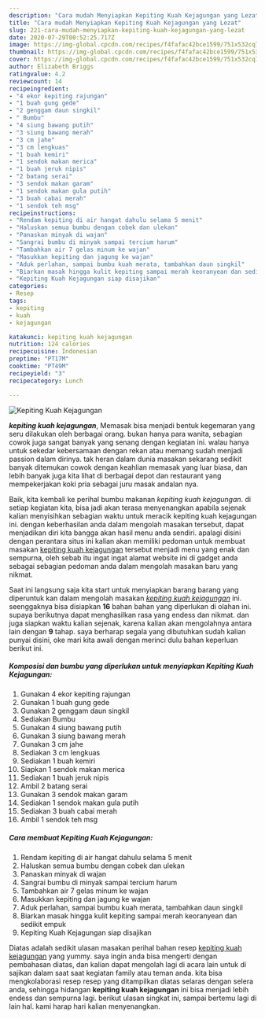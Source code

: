```yaml
---
description: "Cara mudah Menyiapkan Kepiting Kuah Kejagungan yang Lezat"
title: "Cara mudah Menyiapkan Kepiting Kuah Kejagungan yang Lezat"
slug: 221-cara-mudah-menyiapkan-kepiting-kuah-kejagungan-yang-lezat
date: 2020-07-29T00:52:25.717Z
image: https://img-global.cpcdn.com/recipes/f4fafac42bce1599/751x532cq70/kepiting-kuah-kejagungan-foto-resep-utama.jpg
thumbnail: https://img-global.cpcdn.com/recipes/f4fafac42bce1599/751x532cq70/kepiting-kuah-kejagungan-foto-resep-utama.jpg
cover: https://img-global.cpcdn.com/recipes/f4fafac42bce1599/751x532cq70/kepiting-kuah-kejagungan-foto-resep-utama.jpg
author: Elizabeth Briggs
ratingvalue: 4.2
reviewcount: 14
recipeingredient:
- "4 ekor kepiting rajungan"
- "1 buah gung gede"
- "2 genggam daun singkil"
- " Bumbu"
- "4 siung bawang putih"
- "3 siung bawang merah"
- "3 cm jahe"
- "3 cm lengkuas"
- "1 buah kemiri"
- "1 sendok makan merica"
- "1 buah jeruk nipis"
- "2 batang serai"
- "3 sendok makan garam"
- "1 sendok makan gula putih"
- "3 buah cabai merah"
- "1 sendok teh msg"
recipeinstructions:
- "Rendam kepiting di air hangat dahulu selama 5 menit"
- "Haluskan semua bumbu dengan cobek dan ulekan"
- "Panaskan minyak di wajan"
- "Sangrai bumbu di minyak sampai tercium harum"
- "Tambahkan air 7 gelas minum ke wajan"
- "Masukkan kepiting dan jagung ke wajan"
- "Aduk perlahan, sampai bumbu kuah merata, tambahkan daun singkil"
- "Biarkan masak hingga kulit kepiting sampai merah keoranyean dan sedikit empuk"
- "Kepiting Kuah Kejagungan siap disajikan"
categories:
- Resep
tags:
- kepiting
- kuah
- kejagungan

katakunci: kepiting kuah kejagungan 
nutrition: 124 calories
recipecuisine: Indonesian
preptime: "PT17M"
cooktime: "PT49M"
recipeyield: "3"
recipecategory: Lunch

---
```



![Kepiting Kuah Kejagungan](https://img-global.cpcdn.com/recipes/f4fafac42bce1599/751x532cq70/kepiting-kuah-kejagungan-foto-resep-utama.jpg)

<b><i>kepiting kuah kejagungan</i></b>, Memasak bisa menjadi bentuk kegemaran yang seru dilakukan oleh berbagai orang. bukan hanya para wanita, sebagian cowok juga sangat banyak yang senang dengan kegiatan ini. walau hanya untuk sekedar kebersamaan dengan rekan atau memang sudah menjadi passion dalam dirinya. tak heran dalam dunia masakan sekarang sedikit banyak ditemukan cowok dengan keahlian memasak yang luar biasa, dan lebih banyak juga kita lihat di berbagai depot dan restaurant yang mempekerjakan koki pria sebagai juru masak andalan nya.

Baik, kita kembali ke perihal bumbu makanan <i>kepiting kuah kejagungan</i>. di setiap kegiatan kita, bisa jadi akan terasa menyenangkan apabila sejenak kalian menyisihkan sebagian waktu untuk meracik kepiting kuah kejagungan ini. dengan keberhasilan anda dalam mengolah masakan tersebut, dapat menjadikan diri kita bangga akan hasil menu anda sendiri. apalagi disini dengan perantara situs ini kalian akan memiliki pedoman untuk membuat masakan <u>kepiting kuah kejagungan</u> tersebut menjadi menu yang enak dan sempurna, oleh sebab itu ingat ingat alamat website ini di gadget anda sebagai sebagian pedoman anda dalam mengolah masakan baru yang nikmat.




Saat ini langsung saja kita start untuk menyiapkan barang barang yang diperuntuk kan dalam mengolah masakan <u><i>kepiting kuah kejagungan</i></u> ini. seenggaknya bisa disiapkan <b>16</b> bahan bahan yang diperlukan di olahan ini. supaya berikutnya dapat menghasilkan rasa yang endess dan nikmat. dan juga siapkan waktu kalian sejenak, karena kalian akan mengolahnya antara lain dengan <b>9</b> tahap. saya berharap segala yang dibutuhkan sudah kalian punyai disini, oke mari kita awali dengan merinci dulu bahan keperluan berikut ini.

<!--inarticleads1-->

##### Komposisi dan bumbu yang diperlukan untuk menyiapkan Kepiting Kuah Kejagungan:

1. Gunakan 4 ekor kepiting rajungan
1. Gunakan 1 buah gung gede
1. Gunakan 2 genggam daun singkil
1. Sediakan  Bumbu
1. Gunakan 4 siung bawang putih
1. Gunakan 3 siung bawang merah
1. Gunakan 3 cm jahe
1. Sediakan 3 cm lengkuas
1. Sediakan 1 buah kemiri
1. Siapkan 1 sendok makan merica
1. Sediakan 1 buah jeruk nipis
1. Ambil 2 batang serai
1. Gunakan 3 sendok makan garam
1. Sediakan 1 sendok makan gula putih
1. Sediakan 3 buah cabai merah
1. Ambil 1 sendok teh msg




<!--inarticleads2-->

##### Cara membuat Kepiting Kuah Kejagungan:

1. Rendam kepiting di air hangat dahulu selama 5 menit
1. Haluskan semua bumbu dengan cobek dan ulekan
1. Panaskan minyak di wajan
1. Sangrai bumbu di minyak sampai tercium harum
1. Tambahkan air 7 gelas minum ke wajan
1. Masukkan kepiting dan jagung ke wajan
1. Aduk perlahan, sampai bumbu kuah merata, tambahkan daun singkil
1. Biarkan masak hingga kulit kepiting sampai merah keoranyean dan sedikit empuk
1. Kepiting Kuah Kejagungan siap disajikan




Diatas adalah sedikit ulasan masakan perihal bahan resep <u>kepiting kuah kejagungan</u> yang yummy. saya ingin anda bisa mengerti dengan pembahasan diatas, dan kalian dapat mengolah lagi di acara lain untuk di sajikan dalam saat saat kegiatan family atau teman anda. kita bisa mengkolaborasi resep resep yang ditampilkan diatas selaras dengan selera anda, sehingga hidangan <b>kepiting kuah kejagungan</b> ini bisa menjadi lebih endess dan sempurna lagi. berikut ulasan singkat ini, sampai bertemu lagi di lain hal. kami harap hari kalian menyenangkan.
